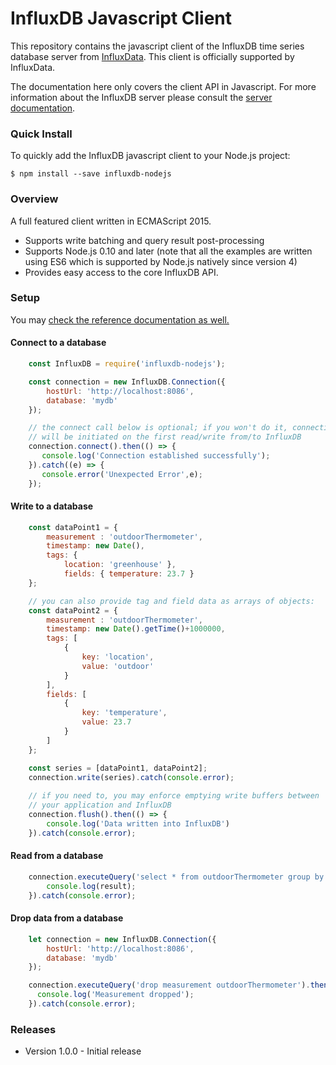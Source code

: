 # InfluxDB Javascript Client #

This repository contains the javascript client of the InfluxDB time series database server from [InfluxData](https://www.influxdata.com/).  This client is officially supported by InfluxData.

The documentation here only covers the client API in Javascript.  For more information about the InfluxDB server please consult the [server documentation](https://docs.influxdata.com/influxdb/latest/introduction/).

### Quick Install ###

To quickly add the InfluxDB javascript client to your Node.js project:

    $ npm install --save influxdb-nodejs

### Overview ###

A full featured client written in ECMAScript 2015.

* Supports write batching and query result post-processing
* Supports Node.js 0.10 and later (note that all the examples are written using ES6 which is supported by Node.js natively since version 4)
* Provides easy access to the core InfluxDB API.

### Setup ###

You may [check the reference documentation as well.](https://dubsky.bitbucket.io/typedef/index.html#static-typedef-InfluxDB)

#### Connect to a database

```javascript
    const InfluxDB = require('influxdb-nodejs');

    const connection = new InfluxDB.Connection({
        hostUrl: 'http://localhost:8086',
        database: 'mydb'
    });

    // the connect call below is optional; if you won't do it, connection
    // will be initiated on the first read/write from/to InfluxDB
    connection.connect().then(() => {
       console.log('Connection established successfully');
    }).catch((e) => {
       console.error('Unexpected Error',e);
    });
```

#### Write to a database

```javascript
    const dataPoint1 = {
        measurement : 'outdoorThermometer',
        timestamp: new Date(),
        tags: {
            location: 'greenhouse' },
            fields: { temperature: 23.7 }
    };

    // you can also provide tag and field data as arrays of objects:
    const dataPoint2 = {
        measurement : 'outdoorThermometer',
        timestamp: new Date().getTime()+1000000,
        tags: [ 
            { 
                key: 'location', 
                value: 'outdoor' 
            }
        ],
        fields: [ 
            { 
                key: 'temperature', 
                value: 23.7 
            } 
        ]
    };

    const series = [dataPoint1, dataPoint2];
    connection.write(series).catch(console.error);
    
    // if you need to, you may enforce emptying write buffers between
    // your application and InfluxDB
    connection.flush().then(() => {
        console.log('Data written into InfluxDB')
    }).catch(console.error);

```

#### Read from a database

```javascript
    connection.executeQuery('select * from outdoorThermometer group by location').then((result) => {
        console.log(result);
    }).catch(console.error);
```

#### Drop data from a database

```javascript
    let connection = new InfluxDB.Connection({
        hostUrl: 'http://localhost:8086',
        database: 'mydb'
    });

    connection.executeQuery('drop measurement outdoorThermometer').then(() => {
      console.log('Measurement dropped');
    }).catch(console.error);

```

[//]: # (* Summary of set up)
[//]: # (* Configuration )
[//]: # (* Dependencies)
[//]: # (* Database configuration)
[//]: # (* How to run tests)
[//]: # (* Deployment instructions)


### Releases ###

* Version 1.0.0 - Initial release